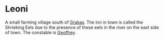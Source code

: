 # Leoni

A small farming village south of [Grakas](grakas.html).
The inn in town is called the Shrieking Eels due to the presence of these
eels in the river on the east side of town. 
The constable is [Geoffrey](../people/geoffrey.html). 